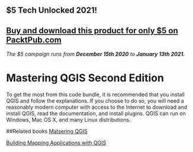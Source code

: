 ## $5 Tech Unlocked 2021!
[Buy and download this product for only $5 on PacktPub.com](https://www.packtpub.com/)
-----
*The $5 campaign         runs from __December 15th 2020__ to __January 13th 2021.__*

# Mastering QGIS Second Edition

To get the most from this code bundle, it is recommended that you install QGIS and 
follow the explanations. If you choose to do so, you will need a reasonably modern 
computer with access to the Internet to download and install QGIS, read the 
documentation, and install plugins. QGIS can run on Windows, Mac OS X, and many 
Linux distributions.

##Related books
[Matsering QGIS](https://www.packtpub.com/application-development/mastering-qgis?utm_source=github&utm_medium=repository)

[Building Mapping Applications with QGIS](https://www.packtpub.com/application-development/building-mapping-applications-qgis?utm_source=github&utm_medium=repository)
